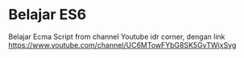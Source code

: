 # Belajar ES6
 Belajar Ecma Script from channel Youtube idr corner, dengan link https://www.youtube.com/channel/UC6MTowFYbG8SK5GvTWjxSvg
